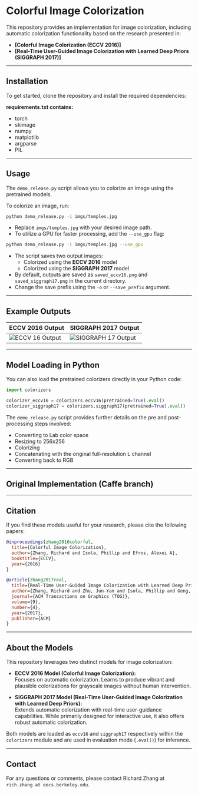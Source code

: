 # Colorful Image Colorization

This repository provides an implementation for image colorization, including automatic colorization functionality based on the research presented in:

- **[Colorful Image Colorization (ECCV 2016)]**
- **[Real-Time User-Guided Image Colorization with Learned Deep Priors (SIGGRAPH 2017)]**

---

## Installation

To get started, clone the repository and install the required dependencies:

**requirements.txt contains:**
- torch
- skimage
- numpy
- matplotlib
- argparse
- PIL

---

## Usage

The `demo_release.py` script allows you to colorize an image using the pretrained models.

To colorize an image, run:

```bash
python demo_release.py -i imgs/temples.jpg
```

- Replace `imgs/temples.jpg` with your desired image path.
- To utilize a GPU for faster processing, add the `--use_gpu` flag:

```bash
python demo_release.py -i imgs/temples.jpg --use_gpu
```

- The script saves two output images:  
  - Colorized using the **ECCV 2016** model  
  - Colorized using the **SIGGRAPH 2017** model  
- By default, outputs are saved as `saved_eccv16.png` and `saved_siggraph17.png` in the current directory.
- Change the save prefix using the `-o` or `--save_prefix` argument.

---

## Example Outputs

| ECCV 2016 Output | SIGGRAPH 2017 Output |
|------------------|---------------------|
| ![ECCV 16 Output](imgs/temple_eccv16.png) | ![SIGGRAPH 17 Output](imgs/output_siggraph17.png) |

---

## Model Loading in Python

You can also load the pretrained colorizers directly in your Python code:

```python
import colorizers

colorizer_eccv16 = colorizers.eccv16(pretrained=True).eval()
colorizer_siggraph17 = colorizers.siggraph17(pretrained=True).eval()
```

The `demo_release.py` script provides further details on the pre and post-processing steps involved:  
- Converting to Lab color space  
- Resizing to 256x256  
- Colorizing  
- Concatenating with the original full-resolution L channel  
- Converting back to RGB

---

## Original Implementation (Caffe branch)

---

## Citation

If you find these models useful for your research, please cite the following papers:

```bibtex
@inproceedings{zhang2016colorful,
  title={Colorful Image Colorization},
  author={Zhang, Richard and Isola, Phillip and Efros, Alexei A},
  booktitle={ECCV},
  year={2016}
}
```

```bibtex
@article{zhang2017real,
  title={Real-Time User-Guided Image Colorization with Learned Deep Priors},
  author={Zhang, Richard and Zhu, Jun-Yan and Isola, Phillip and Geng, Xinyang and Lin, Angela S and Yu, Tianhe and Efros, Alexei A},
  journal={ACM Transactions on Graphics (TOG)},
  volume={9},
  number={4},
  year={2017},
  publisher={ACM}
}
```

---

## About the Models

This repository leverages two distinct models for image colorization:

- **ECCV 2016 Model (Colorful Image Colorization):**  
  Focuses on automatic colorization. Learns to produce vibrant and plausible colorizations for grayscale images without human intervention.

- **SIGGRAPH 2017 Model (Real-Time User-Guided Image Colorization with Learned Deep Priors):**  
  Extends automatic colorization with real-time user-guidance capabilities. While primarily designed for interactive use, it also offers robust automatic colorization.

Both models are loaded as `eccv16` and `siggraph17` respectively within the `colorizers` module and are used in evaluation mode (`.eval()`) for inference.

---

## Contact

For any questions or comments, please contact Richard Zhang at `rich.zhang at eecs.berkeley.edu`.